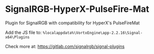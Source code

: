 # SignalRGB-HyperX-PulseFire-Mat
Plugin for SignalRGB with compatibility for HyperX's PulseFireMat

Add the JS file to:
`%localappdata%\VortxEngine\app-2.2.16\Signal-x64\Plugins`

Check more at:
https://gitlab.com/signalrgb/signal-plugins
